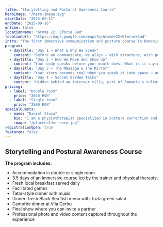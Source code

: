 ```yaml
---
title: "Storytelling and Postural Awareness Course"
heroImage: "/hero-image.svg"
startDate: "2025-09-13"
endDate: "2025-09-16"
online: false
locationName: "Arome 22, Eforie Sud"
locationUrl: "https://maps.google.com/maps?q=Arome+22+Eforie+Sud"
intro: "The first immersive communication and posture course in Romania. It combines public speaking techniques and the art of authentic storytelling with body-awareness techniques to improve how you communicate and present yourself. Participants will learn how to use their voice, body, and personal stories to create a genuine connection with the audience. The program includes storytelling and posture exercises, along with social sessions, a handwriting workshop, and posture‑correction and relaxation workshops, in a setting that fosters confidence and authenticity."
program:
  - dayTitle: "Day 1 — What & Why We Speak"
    content: "Before we communicate, we align — with structure, with posture.\n\nFocus\nWe begin with the why behind our words — and the body that carries them. Because every message lives not just in language, but in how we stand, breathe, and show up.\n\nKey objectives\n• Clarify the purpose behind your message\n• Understand basic narrative structure\n• Begin to observe how posture impacts expression\n• Build grounded presence — verbal and physical\n\nWorkshop highlights — Story Construction\n• What are you saying — and why does it matter?\n• Narrative tools that bring structure and clarity\n• Quiet handwriting session: your message, on paper\n\nGolden hour\nWe close the work with Q&A and a glass of prosecco. A moment to reflect, breathe, and exhale together.\n\nEvening flow\nAfter dinner, the formal ends — the tribe begins. Casual games, stories, and relaxed connection around the table."
  - dayTitle: "Day 2 — How We Move and Show Up"
    content: "Your body speaks before your mouth does. What is it saying?\n\nFocus\nYour voice isn't just sound — it's posture, tension, movement, intention. We explore how the way we move, stand, and hold tension shapes how we show up and how we're heard.\n\nKey objectives\n• Learn how confidence begins in the body\n• Connect your voice to physical expression\n• Speak with your full body — not just your head\n• Experience what it means to move like you mean it\n\nWorkshop highlights\n• Posture & Presence Practice — breath, grounding, alignment on the beach\n• Embodied Storytelling — confidence through stillness and motion\n• Exercises that connect voice, body, and truth + partnered exploration & feedback\n\nReflection flow\nA quiet afternoon to integrate. Write. Record. Watch yourself back — with presence, not judgment.\n\nEvening experience\nLong table, Tatar flavors, and barefoot dancing. Laughter, music, and tribe under the night sky."
  - dayTitle: "Day 3 — The Message & The Mirror"
    content: "Your story becomes real when you speak it into space — and see yourself reflected back.\n\nFocus\nWe move from construction to delivery. From inner work to outer presence. It's about embodying your message — and letting it land with clarity, simplicity, and impact.\n\nKey objectives\n• Refine and simplify your narrative\n• Practice delivering your message with presence\n• Receive clear, supportive feedback\n• Explore the visual shape of your story\n• Anchor posture into delivery — not performance\n\nWorkshop highlights\n• Posture Reset at the Beach\n• Breath, alignment, and physical grounding\n• Presence through movement before the message lands\n• Feedback in pairs: what's clear, what's alive\n• Visual mapping: what holds your story together\n\nGolden hour\nTime to soften, stretch, float. Let the story settle in the body. Pool, sea, garden, or simply stillness.\n\nEvening experience\nDinner by firelight. Toasts, gentle sharing, and unrushed connection. The kind of night that asks for nothing — and offers enough."
  - dayTitle: "Day 4 — Secret Garden Talks"
    content: "Hidden behind an interwar villa, part of Romania's cultural heritage, the Secret Garden at Arome 22 is more than a setting — it's a quiet witness to voice, presence, and story.\n\nNot in the spotlight, but in the natural light of the garden, we close the circle — with posture aligned, voices open, and messages ready to be shared.\n\nThe finale\nIn a relaxed, talk‑style gathering, we share stories shaped by practice, celebrate with ease, and express without pressure. Energized by Arome 22 and nourished by local food, we close with presence, connection, and one last shared breath."
pricing:
  - label: "Double room"
    price: "2050 RON"
  - label: "Single room"
    price: "2500 RON"
specialGuests:
  - name: "Daniel Stoia"
    bio: "I am a physiotherapist specialized in posture correction and I am certified in osteopathic techniques."
    image: "/placeholder-hero.jpg"
registrationOpen: true
featured: false
---
```


## Storytelling and Postural Awareness Course

**The program includes:**
- Accommodation in double or single room
- 3.5 days of an immersive course led by the trainer and physical therapist
- Fresh local breakfast served daily
- Facilitated games
- Tatar-style dinner with music
- Dinner: fresh Black Sea fish menu with Tuzla green salad
- Campfire dinner at Vila Cerbu
- Final show where you can invite a partner
- Professional photo and video content captured throughout the experience

